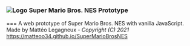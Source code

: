 ### ![Logo](https://matteoo34.github.io/SuperMarioBrosNES/favicon.ico) Super Mario Bros. NES Prototype
===
A web prototype of Super Mario Bros. NES with vanilla JavaScript.  
Made by Mattéo Legagneux - *Copyright (C) 2021*  
https://matteoo34.github.io/SuperMarioBrosNES